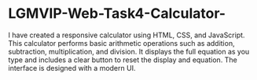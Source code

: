 # LGMVIP-Web-Task4-Calculator-
I have created a responsive calculator using HTML, CSS, and JavaScript. This calculator performs basic arithmetic operations such as addition, subtraction, multiplication, and division. It displays the full equation as you type and includes a clear button to reset the display and equation. The interface is designed with a modern UI.
